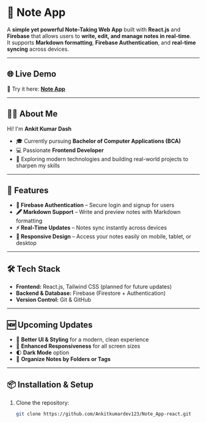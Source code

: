 # 📝 Note App

A **simple yet powerful Note-Taking Web App** built with **React.js** and **Firebase** that allows users to **write, edit, and manage notes in real-time**.  
It supports **Markdown formatting**, **Firebase Authentication**, and **real-time syncing** across devices.

---

## 🌐 Live Demo  
🚀 Try it here: [**Note App**](https://ankitkumardev123.github.io/Note_App-react/)

---

## 👨‍💻 About Me

Hi! I'm **Ankit Kumar Dash**  
- 🎓 Currently pursuing **Bachelor of Computer Applications (BCA)**  
- 💻 Passionate **Frontend Developer**  
- 🚀 Exploring modern technologies and building real-world projects to sharpen my skills  

---

## 🚀 Features

- **🔐 Firebase Authentication** – Secure login and signup for users  
- **🖋 Markdown Support** – Write and preview notes with Markdown formatting  
- **⚡ Real-Time Updates** – Notes sync instantly across devices  
- **📱 Responsive Design** – Access your notes easily on mobile, tablet, or desktop  

---

## 🛠 Tech Stack

- **Frontend:** React.js, Tailwind CSS (planned for future updates)  
- **Backend & Database:** Firebase (Firestore + Authentication)  
- **Version Control:** Git & GitHub  

---

## 🆕 Upcoming Updates

- 🎨 **Better UI & Styling** for a modern, clean experience  
- 📱 **Enhanced Responsiveness** for all screen sizes  
- 🌓 **Dark Mode** option  
- 📂 **Organize Notes by Folders or Tags**  

---

## 📦 Installation & Setup

1. Clone the repository:
   ```bash
   git clone https://github.com/Ankitkumardev123/Note_App-react.git
